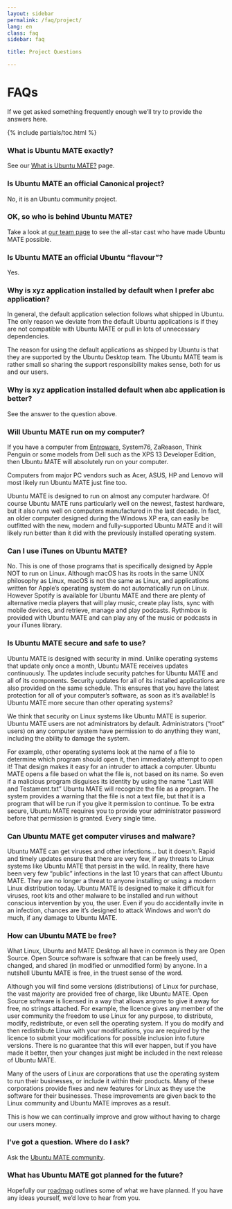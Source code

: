 ```yaml
---
layout: sidebar
permalink: /faq/project/
lang: en
class: faq
sidebar: faq

title: Project Questions

---
```


# FAQs

If we get asked something frequently enough we’ll try to provide the answers
here.

{% include partials/toc.html %}

### What is Ubuntu MATE exactly?

See our [What is Ubuntu MATE?](/about/) page.


### Is Ubuntu MATE an official Canonical project?

No, it is an Ubuntu community project.


### OK, so who is behind Ubuntu MATE?

Take a look at [our team page](/about/team/) to see the all-star cast who have
made Ubuntu MATE possible.


### Is Ubuntu MATE an official Ubuntu “flavour”?

Yes.


### Why is xyz application installed by default when I prefer abc application?

In general, the default application selection follows what shipped in Ubuntu.
The only reason we deviate from the default Ubuntu applications is if they are
not compatible with Ubuntu MATE or pull in lots of unnecessary dependencies.

The reason for using the default applications as shipped by Ubuntu is that they
are supported by the Ubuntu Desktop team. The Ubuntu MATE team is rather small
so sharing the support responsibility makes sense, both for us and our users.


### Why is xyz application installed default when abc application is better?

See the answer to the question above.


### Will Ubuntu MATE run on my computer?
If you have a computer from [Entroware](https://www.entroware.com/store/),
System76, ZaReason, Think Penguin or some models from Dell such as the XPS 13
Developer Edition, then Ubuntu MATE will absolutely run on your computer.

Computers from major PC vendors such as Acer, ASUS, HP and Lenovo will most
likely run Ubuntu MATE just fine too.

Ubuntu MATE is designed to run on almost any computer hardware. Of course Ubuntu
MATE runs particularly well on the newest, fastest hardware, but it also runs
well on computers manufactured in the last decade. In fact, an older computer
designed during the Windows XP era, can easily be outfitted with the new, modern
and fully-supported Ubuntu MATE and it will likely run better than it did with
the previously installed operating system.


### Can I use iTunes on Ubuntu MATE?

No. This is one of those programs that is specifically designed by Apple NOT to
run on Linux. Although macOS has its roots in the same UNIX philosophy as Linux,
macOS is not the same as Linux, and applications written for Apple’s operating
system do not automatically run on Linux. However Spotify is available for
Ubuntu MATE and there are plenty of alternative media players that will play
music, create play lists, sync with mobile devices, and retrieve, manage and
play podcasts. Rythmbox is provided with Ubuntu MATE and can play any of the
music or podcasts in your iTunes library.


### Is Ubuntu MATE secure and safe to use?

Ubuntu MATE is designed with security in mind. Unlike operating systems that
update only once a month, Ubuntu MATE receives updates continuously. The updates
include security patches for Ubuntu MATE and all of its components. Security
updates for all of its installed applications are also provided on the same
schedule. This ensures that you have the latest protection for all of your
computer’s software, as soon as it’s available!
Is Ubuntu MATE more secure than other operating systems?

We think that security on Linux systems like Ubuntu MATE is superior. Ubuntu
MATE users are not administrators by default. Administrators (“root” users) on
any computer system have permission to do anything they want, including the
ability to damage the system.

For example, other operating systems look at the name of a file to determine
which program should open it, then immediately attempt to open it! That design
makes it easy for an intruder to attack a computer. Ubuntu MATE opens a file
based on what the file is, not based on its name. So even if a malicious program
 disguises its identity by using the name “Last Will and Testament.txt” Ubuntu
 MATE will recognize the file as a program. The system provides a warning that
 the file is not a text file, but that it is a program that will be run if you
 give it permission to continue. To be extra secure, Ubuntu MATE requires you
 to provide your administrator password before that permission is granted.
 Every single time.


### Can Ubuntu MATE get computer viruses and malware?

Ubuntu MATE can get viruses and other infections… but it doesn’t. Rapid and
timely updates ensure that there are very few, if any threats to Linux systems
like Ubuntu MATE that persist in the wild. In reality, there have been very few
“public” infections in the last 10 years that can affect Ubuntu MATE. They are
no longer a threat to anyone installing or using a modern Linux distribution
today. Ubuntu MATE is designed to make it difficult for viruses, root kits and
other malware to be installed and run without conscious intervention by you,
the user. Even if you do accidentally invite in an infection, chances are
it’s designed to attack Windows and won’t do much, if any damage to Ubuntu MATE.


### How can Ubuntu MATE be free?

What Linux, Ubuntu and MATE Desktop all have in common is they are Open Source.
Open Source software is software that can be freely used, changed, and shared
(in modified or unmodified form) by anyone. In a nutshell Ubuntu MATE is free,
in the truest sense of the word.

Although you will find some versions (distributions) of Linux for purchase, the
vast majority are provided free of charge, like Ubuntu MATE. Open Source
software is licensed in a way that allows anyone to give it away for free,
no strings attached. For example, the licence gives any member of the user
community the freedom to use Linux for any purpose, to distribute, modify,
redistribute, or even sell the operating system. If you do modify and then
redistribute Linux with your modifications, you are required by the licence
to submit your modifications for possible inclusion into future versions.
There is no guarantee that this will ever happen, but if you have made it better,
then your changes just might be included in the next release of Ubuntu MATE.

Many of the users of Linux are corporations that use the operating system to
run their businesses, or include it within their products. Many of these
corporations provide fixes and new features for Linux as they use the software
for their businesses. These improvements are given back to the Linux community
and Ubuntu MATE improves as a result.

This is how we can continually improve and grow without having to charge our
users money.


### I’ve got a question. Where do I ask?

Ask the [Ubuntu MATE community](/community/).


### What has Ubuntu MATE got planned for the future?

Hopefully our [roadmap](/faq/roadmap/) outlines some of what we have planned.
If you have any ideas yourself, we’d love to hear from you.
